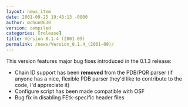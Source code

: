 ```yaml
---
layout: news_item
date: 2001-09-25 19:48:13 -0800
author: mchun0630
version: compiled
categories: [release]
title: Version 0.1.4 (2001-09)
permalink: /news/Version_0.1.4_(2001-09)/
---
```



This version features major bug fixes introduced in the 0.1.3 release:

<ul>
<li>Chain ID support has been <b>removed</b> from the PDB/PQR parser (if anyone has a nice, flexible PDB parser they'd like to contribute to the code, I'd appreciate it)</li>
<li>Configure script has been made compatible with OSF</li>
<li>Bug fix in disabling FEtk-specific header files</li>
</ul>

